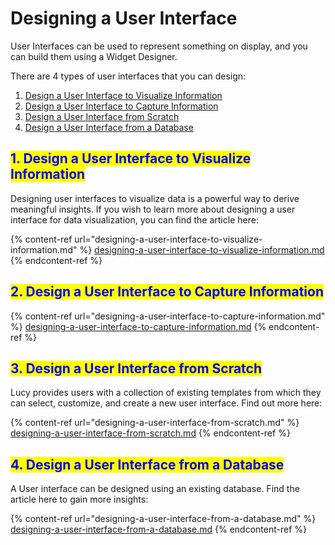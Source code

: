 # Designing a User Interface

User Interfaces can be used to represent something on display, and you can build them using a Widget Designer.&#x20;

There are 4 types of user interfaces that you can design:

1. [Design a User Interface to Visualize Information](./#1.-design-a-user-interface-to-visualize-information)
2. [Design a User Interface to Capture Information](./#2.-design-a-user-interface-to-capture-information)
3. [Design a User Interface from Scratch](./#3.-design-a-user-interface-from-scratch)
4. [Design a User Interface from a Database](./#4.-design-a-user-interface-from-a-database)

## <mark style="color:blue;">1. Design a User Interface to Visualize Information</mark>

Designing user interfaces to visualize data is a powerful way to derive meaningful insights. If you wish to learn more about designing a user interface for data visualization, you can find the article here:

{% content-ref url="designing-a-user-interface-to-visualize-information.md" %}
[designing-a-user-interface-to-visualize-information.md](designing-a-user-interface-to-visualize-information.md)
{% endcontent-ref %}

## <mark style="color:blue;">2. Design a User Interface to Capture Information</mark>



{% content-ref url="designing-a-user-interface-to-capture-information.md" %}
[designing-a-user-interface-to-capture-information.md](designing-a-user-interface-to-capture-information.md)
{% endcontent-ref %}

## <mark style="color:blue;">3. Design a User Interface from Scratch</mark>

Lucy provides users with a collection of existing templates from which they can select, customize, and create a new user interface. Find out more here:

{% content-ref url="designing-a-user-interface-from-scratch.md" %}
[designing-a-user-interface-from-scratch.md](designing-a-user-interface-from-scratch.md)
{% endcontent-ref %}

## <mark style="color:blue;">4. Design a User Interface from a Database</mark>

A User interface can be designed using an existing database. Find the article here to gain more insights:

{% content-ref url="designing-a-user-interface-from-a-database.md" %}
[designing-a-user-interface-from-a-database.md](designing-a-user-interface-from-a-database.md)
{% endcontent-ref %}
